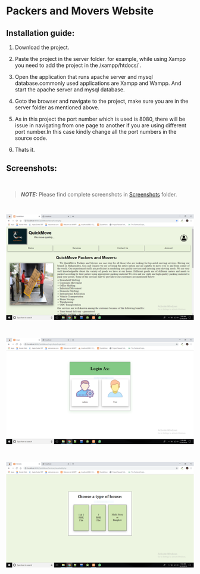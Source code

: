 # Packers and Movers Website

## Installation guide:

1. Download the project.

2. Paste the project in the server folder. for example, while using Xampp you need to add the project in the /xampp/htdocs/ .

3. Open the application that runs apache server and mysql database.commonly used applications are Xampp and Wampp. And start the apache server and mysql database.

4. Goto the browser and navigate to the project, make sure you are in the server folder as mentioned above.

5. As in this project the port number which is used is 8080, there will be issue in navigating from one page to another if you are using different port number.In this case kindly change all the port numbers in the source code.

6. Thats it.

## Screenshots: 

<br />

> **_NOTE:_**  Please find complete screenshots in [Screenshots](https://github.com/areebmomin/Packers-and-Movers-Website/tree/master/QuickMove%20Screenshots) folder.

<br />

![Screenshot 1](https://github.com/areebmomin/Packers-and-Movers-Website/blob/master/QuickMove%20Screenshots/Capture.PNG?raw=true)

<br />

![Screenshot 2](https://github.com/areebmomin/Packers-and-Movers-Website/blob/master/QuickMove%20Screenshots/Capture2.PNG?raw=true)

<br />

![Screenshot 3](https://github.com/areebmomin/Packers-and-Movers-Website/blob/master/QuickMove%20Screenshots/Capture6.PNG?raw=true)

<br />
